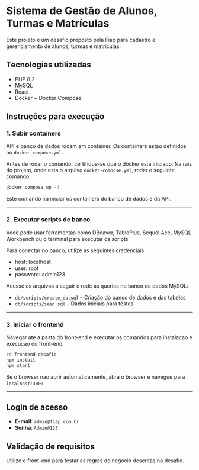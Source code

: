 # Sistema de Gestão de Alunos, Turmas e Matrículas

Este projeto é um desafio proposto pela Fiap para cadastro e gerenciamento de alunos, turmas e matrículas.

## Tecnologias utilizadas

- PHP 8.2
- MySQL
- React
- Docker + Docker Compose

## Instruções para execução

### 1. Subir containers

API e banco de dados rodam em container. 
Os containers estao definidos no `docker-compose.yml`.

Antes de rodar o comando, certifique-se que o docker esta iniciado.
Na raiz do projeto, onde esta o arquivo `docker-compose.yml`, rodar o seguinte comando:

```bash
docker compose up -d
```

Este comando irá iniciar os containers do banco de dados e da API.

---

### 2. Executar scripts de banco

Você pode usar ferramentas como DBeaver, TablePlus, Sequel Ace, MySQL Workbench ou o terminal para executar os scripts.

Para conectar no banco, utilize as seguintes credenciais:
- host: localhost
- user: root
- password: admin123

Acesse os arquivos a seguir e rode as queries no banco de dados MySQL:

- `db/scripts/create_db.sql` – Criação do banco de dados e das tabelas
- `db/scripts/seed.sql` – Dados iniciais para testes

---

### 3. Iniciar o frontend

Navegar ate a pasta do front-end e executar os comandos para instalacao e execucao do front-end.

```bash
cd frontend-desafio
npm install
npm start
```

Se o browser nao abrir automaticamente, abra o browser e navegue para `localhost:3000`.

---

## Login de acesso

- **E-mail**: `admin@fiap.com.br`
- **Senha**: `Admin@123`

## Validação de requisitos

Utilize o front-end para testar as regras de negócio descritas no desafio. 